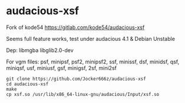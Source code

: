 # audacious-xsf

Fork of kode54 https://gitlab.com/kode54/audacious-xsf

Seems full feature works, test under audacious 4.1 & Debian Unstable

Dep: libmgba libglib2.0-dev

For vgm files: psf, minipsf, psf2, minipsf2, ssf, minissf, dsf, minidsf, qsf, miniqsf, usf, miniusf, gsf, minigsf, 2sf, mini2sf

```
git clone https://github.com/Jocker666z/audacious-xsf
cd audacious-xsf
make
cp xsf.so /usr/lib/x86_64-linux-gnu/audacious/Input/xsf.so
```
